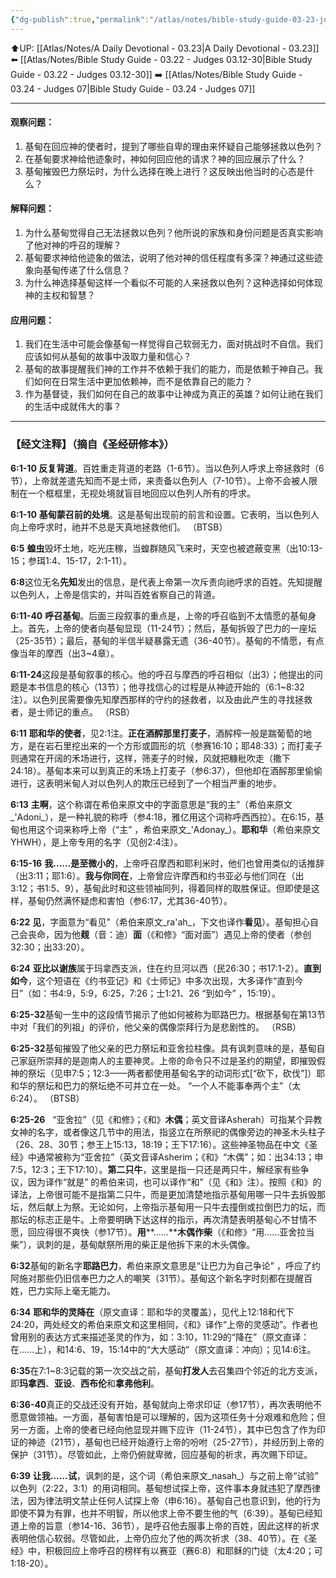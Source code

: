 ```yaml
---
{"dg-publish":true,"permalink":"/atlas/notes/bible-study-guide-03-23-judges-06/","noteIcon":""}
---
```


⬆️UP: [[Atlas/Notes/A Daily Devotional - 03.23\|A Daily Devotional - 03.23]]
⬅️ [[Atlas/Notes/Bible Study Guide - 03.22 - Judges 03.12-30\|Bible Study Guide - 03.22 - Judges 03.12-30]]
➡️ [[Atlas/Notes/Bible Study Guide - 03.24 - Judges 07\|Bible Study Guide - 03.24 - Judges 07]] 

---

#### 观察问题：

1. 基甸在回应神的使者时，提到了哪些自卑的理由来怀疑自己能够拯救以色列？
2. 在基甸要求神给他迹象时，神如何回应他的请求？神的回应展示了什么？
3. 基甸摧毁巴力祭坛时，为什么选择在晚上进行？这反映出他当时的心态是什么？

#### 解释问题：

1. 为什么基甸觉得自己无法拯救以色列？他所说的家族和身份问题是否真实影响了他对神的呼召的理解？
2. 基甸要求神给他迹象的做法，说明了他对神的信任程度有多深？神通过这些迹象向基甸传递了什么信息？
3. 为什么神选择基甸这样一个看似不可能的人来拯救以色列？这种选择如何体现神的主权和智慧？

#### 应用问题：

1. 我们在生活中可能会像基甸一样觉得自己软弱无力，面对挑战时不自信。我们应该如何从基甸的故事中汲取力量和信心？
2. 基甸的故事提醒我们神的工作并不依赖于我们的能力，而是依赖于神自己。我们如何在日常生活中更加依赖神，而不是依靠自己的能力？
3. 作为基督徒，我们如何在自己的故事中让神成为真正的英雄？如何让祂在我们的生活中成就伟大的事？

---
### 【经文注释】（摘自《圣经研修本》）

**6:1-10 反复背道**。百姓重走背道的老路（1-6节）。当以色列人呼求上帝拯救时（6节），上帝就差遣先知而不是士师，来责备以色列人（7-10节）。上帝不会被人限制在一个框框里，无视处境就盲目地回应以色列人所有的呼求。

**6:1-10** **基甸蒙召前的处境**。这是基甸出现前的前言和设置。它表明，当以色列人向上帝呼求时，祂并不总是天真地拯救他们。 （BTSB）

**6:5** **蝗虫**毁坏土地，吃光庄稼，当蝗群随风飞来时，天空也被遮蔽变黑（出10:13-15；参珥1:4、15-17，2:1-11）。

**6:8**这位无名**先知**发出的信息，是代表上帝第一次斥责向祂呼求的百姓。先知提醒以色列人，上帝是信实的，并叫百姓省察自己的背道。

**6:11-40** **呼召基甸**。后面三段叙事的重点是，上帝的呼召临到不太情愿的基甸身上。首先，上帝的使者向基甸显现（11-24节）；然后，基甸拆毁了巴力的一座坛（25-35节）；最后，基甸的半信半疑暴露无遗（36-40节）。基甸的不情愿，有点像当年的摩西（出3~4章）。

**6:11-24**这段是基甸叙事的核心。他的呼召与摩西的呼召相似（出3）；他提出的问题是本书信息的核心（13节）；他寻找信心的过程是从神迹开始的（6:1~8:32注）。以色列民需要像先知摩西那样的守约的拯救者，以及由此产生的寻找拯救者，是士师记的重点。 （RSB）

**6:11** **耶和华的使者**，见2:1注。**正在酒醡那里打麦子**，酒醡榨一般是踹葡萄的地方，是在岩石里挖出来的一个方形或圆形的坑（参赛16:10；耶48:33）；而打麦子则通常在开阔的禾场进行，这样，筛麦子的时候，风就把糠秕吹走（撒下24:18）。基甸本来可以到真正的禾场上打麦子（参6:37），但他却在酒醡那里偷偷进行，这表明米甸人对以色列人的欺压已经到了一个相当严重的地步。

**6:13** **主啊**，这个称谓在希伯来原文中的字面意思是“我的主”（希伯来原文_'Adoni_），是一种礼貌的称呼（参4:18，雅亿用这个词称呼西西拉）。在6:15，基甸也用这个词来称呼上帝（“主” ，希伯来原文_'Adonay_）。**耶和华**（希伯来原文YHWH），是上帝专用的名字（见创2:4注）。

**6:15-16** **我……是至微小的**，上帝呼召摩西和耶利米时，他们也曾用类似的话推辞（出3:11；耶1:6）。**我与你同在**，上帝曾应许摩西和约书亚必与他们同在（出3:12；书1:5、9），基甸此时和这些领袖同列，得着同样的取胜保证。但即使是这样，基甸仍然满怀疑虑和害怕（参6:17，尤其36-40节）。

**6:22** **见**，字面意为“看见”（希伯来原文_ra'ah_，下文也译作**看见**）。基甸担心自己会丧命，因为他**觌**（音：迪）**面**（《和修》“面对面”）遇见上帝的使者（参创32:30；出33:20）。

**6:24** **亚比以谢族**属于玛拿西支派，住在约旦河以西（民26:30；书17:1-2）。**直到如今**，这个短语在《约书亚记》和《士师记》中多次出现，大多译作“直到今日”（如：书4:9，5:9，6:25，7:26；士1:21、26 “到如今” ，15:19）。

**6:25-32**基甸一生中的这段情节揭示了他如何被称为耶路巴力。根据基甸在第13节中对「我们的列祖」的评价，他父亲的偶像崇拜行为是悲剧性的。 （RSB）

**6:25-32**基甸摧毁了他父亲的巴力祭坛和亚舍拉柱像。具有讽刺意味的是，基甸自己家庭所崇拜的是迦南人的主要神灵。上帝的命令只不过是圣约的期望，即摧毁假神的祭坛（见申7:5；12:3——两者都使用基甸名字的动词形式[“砍下，砍伐”]）耶和华的祭坛和巴力的祭坛绝不可并立在一处。 “一个人不能事奉两个主”（太6:24）。 （BTSB）

**6:25-26**   “亚舍拉”（见《和修》；《和》**木偶**；英文音译Asherah）可指某个异教女神的名字，或者像这几节中的用法，指竖立在所祭祀的偶像旁边的神圣木头柱子（26、28、30节；参王上15:13，18:19；王下17:16）。这些神圣物品在中文《圣经》中通常被称为“亚舍拉”（英文音译Asherim；《和》“木偶”；如：出34:13；申7:5，12:3；王下17:10）。**第二只牛**，这里是指一只还是两只牛，解经家有些争议，因为译作“就是” 的希伯来词，也可以译作“和”（见《和》注）。按照《和》的译法，上帝很可能不是指第二只牛，而是更加清楚地指示基甸用哪一只牛去拆毁那坛，然后献上为祭。无论如何，上帝指示基甸用一只牛去撞倒或拉倒巴力的坛，而那坛的标志正是牛。上帝要明确下达这样的指示，再次清楚表明基甸心不甘情不愿，回应得很不爽快（参17节）。**用****……****木偶作柴**（《和修》“用……亚舍拉当柴”），讽刺的是，基甸献祭所用的柴正是他拆下来的木头偶像。

**6:32**基甸的新名字**耶路巴力**，希伯来原文意思是“让巴力为自己争论” ，呼应了约阿施对那些仍旧信奉巴力之人的嘲笑（31节）。基甸这个新名字时刻都在提醒百姓，巴力实际上毫无能力。

**6:34** **耶和华的灵降在**（原文直译：耶和华的灵覆盖），见代上12:18和代下24:20，两处经文的希伯来原文和这里相同，《和》译作“上帝的灵感动”。作者也曾用别的表达方式来描述圣灵的作为，如：3:10，11:29的“降在”（原文直译：在……上），和14:6、19，15:14中的“大大感动”（原文直译：冲向）；见14:6注。

**6:35**在7:1~8:3记载的第一次交战之前，基甸**打发人**去召集四个邻近的北方支派，即**玛拿西**、**亚设**、**西布伦**和**拿弗他利**。

**6:36-40**真正的交战还没有开始，基甸就向上帝求印证（参17节），再次表明他不愿意做领袖。一方面，基甸害怕是可以理解的，因为这项任务十分艰难和危险；但另一方面，上帝的使者已经向他显现并赐下应许（11-24节），其中已包含了作为印证的神迹（21节），基甸也已经开始遵行上帝的吩咐（25-27节），并经历到上帝的保护（31节）。尽管如此，上帝仍俯就卑微，回应基甸的祈求，再次赐下印证。

**6:39** **让我……试**，讽刺的是，这个词（希伯来原文_nasah_）与之前上帝“试验” 以色列（2:22，3:1）的用词相同。基甸想试探上帝，这件事本身就违犯了摩西律法，因为律法明文禁止任何人试探上帝（申6:16）。基甸自己也意识到，他的行为即使不算为有罪，也并不明智，所以他求上帝不要生他的气（6:39）。基甸已经知道上帝的旨意（参14-16、36节），是呼召他去服事上帝的百姓，因此这样的祈求表明他信心软弱。尽管如此，上帝仍应允了他的两次祈求（38、40节）。在《圣经》中，积极回应上帝呼召的榜样有以赛亚（赛6:8）和耶稣的门徒（太4:20；可1:18-20）。